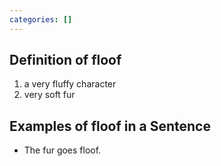 ```yaml
---
categories: []
---
```


## Definition of floof

1. a very fluffy character
2. very soft fur

## Examples of floof in a Sentence

- The fur goes floof.
